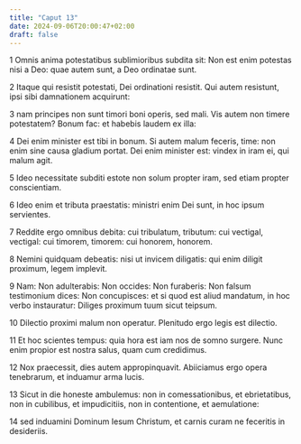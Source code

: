 ```yaml
---
title: "Caput 13"
date: 2024-09-06T20:00:47+02:00
draft: false
---
```



1 Omnis anima potestatibus sublimioribus subdita sit: Non est enim potestas nisi a Deo: quae autem sunt, a Deo ordinatae sunt.

2 Itaque qui resistit potestati, Dei ordinationi resistit. Qui autem resistunt, ipsi sibi damnationem acquirunt:

3 nam principes non sunt timori boni operis, sed mali. Vis autem non timere potestatem? Bonum fac: et habebis laudem ex illa:

4 Dei enim minister est tibi in bonum. Si autem malum feceris, time: non enim sine causa gladium portat. Dei enim minister est: vindex in iram ei, qui malum agit.

5 Ideo necessitate subditi estote non solum propter iram, sed etiam propter conscientiam.

6 Ideo enim et tributa praestatis: ministri enim Dei sunt, in hoc ipsum servientes.

7 Reddite ergo omnibus debita: cui tribulatum, tributum: cui vectigal, vectigal: cui timorem, timorem: cui honorem, honorem.

8 Nemini quidquam debeatis: nisi ut invicem diligatis: qui enim diligit proximum, legem implevit.

9 Nam: Non adulterabis: Non occides: Non furaberis: Non falsum testimonium dices: Non concupisces: et si quod est aliud mandatum, in hoc verbo instauratur: Diliges proximum tuum sicut teipsum.

10 Dilectio proximi malum non operatur. Plenitudo ergo legis est dilectio.

11 Et hoc scientes tempus: quia hora est iam nos de somno surgere. Nunc enim propior est nostra salus, quam cum credidimus.

12 Nox praecessit, dies autem appropinquavit. Abiiciamus ergo opera tenebrarum, et induamur arma lucis.

13 Sicut in die honeste ambulemus: non in comessationibus, et ebrietatibus, non in cubilibus, et impudicitiis, non in contentione, et aemulatione:

14 sed induamini Dominum Iesum Christum, et carnis curam ne feceritis in desideriis.

